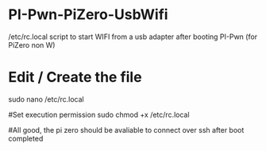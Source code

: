 # PI-Pwn-PiZero-UsbWifi
/etc/rc.local script to start WIFI from a usb adapter after booting PI-Pwn (for PiZero non W)

# Edit / Create the file
sudo nano /etc/rc.local

#Set execution permission
sudo chmod +x /etc/rc.local

#All good, the pi zero should be avaliable to connect over ssh after boot completed
